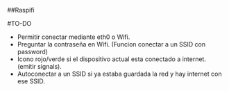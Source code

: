 ##Raspifi

#TO-DO
- Permitir conectar mediante eth0 o Wifi.
- Preguntar la contraseña en Wifi. (Funcion conectar a un SSID con password)
- Icono rojo/verde si el dispositivo actual esta conectado a internet. (emitir signals).
- Autoconectar a un SSID si ya estaba guardada la red y hay internet con ese SSID.
